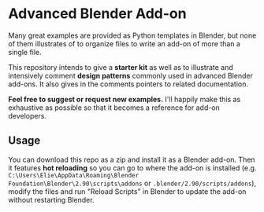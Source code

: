 Advanced Blender Add-on
=======================

Many great examples are provided as Python templates in Blender, but none of them illustrates of to organize files to write an add-on of more than a single file.

This repository intends to give a **starter kit** as well as to illustrate and intensively comment **design patterns** commonly used in advanced Blender add-ons. It also gives in the comments pointers to related documentation.

**Feel free to suggest or request new examples.** I'll happily make this as exhaustive as possible so that it becomes a reference for add-on developers.

Usage
-----

You can download this repo as a zip and install it as a Blender add-on. Then it features **hot reloading** so you can go to where the add-on is installed (e.g. `C:\Users\Elie\AppData\Roaming\Blender Foundation\Blender\2.90\scripts\addons` or `.blender/2.90/scripts/addons`), modify the files and run "Reload Scripts" in Blender to update the add-on without restarting Blender.
